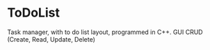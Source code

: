 # ToDoList
Task manager, with to do list layout, programmed in C++.
GUI
CRUD (Create, Read, Update, Delete)
